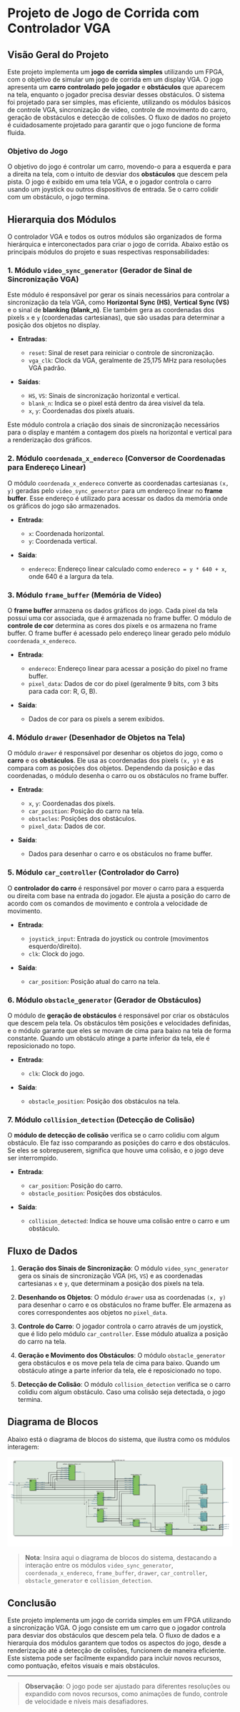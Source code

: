 # Projeto de Jogo de Corrida com Controlador VGA

## Visão Geral do Projeto

Este projeto implementa um **jogo de corrida simples** utilizando um FPGA, com o objetivo de simular um jogo de corrida em um display VGA. O jogo apresenta um **carro controlado pelo jogador** e **obstáculos** que aparecem na tela, enquanto o jogador precisa desviar desses obstáculos. O sistema foi projetado para ser simples, mas eficiente, utilizando os módulos básicos de controle VGA, sincronização de vídeo, controle de movimento do carro, geração de obstáculos e detecção de colisões. O fluxo de dados no projeto é cuidadosamente projetado para garantir que o jogo funcione de forma fluida.

### Objetivo do Jogo

O objetivo do jogo é controlar um carro, movendo-o para a esquerda e para a direita na tela, com o intuito de desviar dos **obstáculos** que descem pela pista. O jogo é exibido em uma tela VGA, e o jogador controla o carro usando um joystick ou outros dispositivos de entrada. Se o carro colidir com um obstáculo, o jogo termina.

## Hierarquia dos Módulos

O controlador VGA e todos os outros módulos são organizados de forma hierárquica e interconectados para criar o jogo de corrida. Abaixo estão os principais módulos do projeto e suas respectivas responsabilidades:

### 1. **Módulo `video_sync_generator` (Gerador de Sinal de Sincronização VGA)**

Este módulo é responsável por gerar os sinais necessários para controlar a sincronização da tela VGA, como **Horizontal Sync (HS)**, **Vertical Sync (VS)** e o sinal de **blanking (blank_n)**. Ele também gera as coordenadas dos pixels `x` e `y` (coordenadas cartesianas), que são usadas para determinar a posição dos objetos no display.

- **Entradas**:
  - `reset`: Sinal de reset para reiniciar o controle de sincronização.
  - `vga_clk`: Clock da VGA, geralmente de 25,175 MHz para resoluções VGA padrão.
  
- **Saídas**:
  - `HS`, `VS`: Sinais de sincronização horizontal e vertical.
  - `blank_n`: Indica se o pixel está dentro da área visível da tela.
  - `x`, `y`: Coordenadas dos pixels atuais.

Este módulo controla a criação dos sinais de sincronização necessários para o display e mantém a contagem dos pixels na horizontal e vertical para a renderização dos gráficos.

### 2. **Módulo `coordenada_x_endereco` (Conversor de Coordenadas para Endereço Linear)**

O módulo `coordenada_x_endereco` converte as coordenadas cartesianas `(x, y)` geradas pelo `video_sync_generator` para um endereço linear no **frame buffer**. Esse endereço é utilizado para acessar os dados da memória onde os gráficos do jogo são armazenados.

- **Entrada**:
  - `x`: Coordenada horizontal.
  - `y`: Coordenada vertical.

- **Saída**:
  - `endereco`: Endereço linear calculado como `endereco = y * 640 + x`, onde 640 é a largura da tela.

### 3. **Módulo `frame_buffer` (Memória de Vídeo)**

O **frame buffer** armazena os dados gráficos do jogo. Cada pixel da tela possui uma cor associada, que é armazenada no frame buffer. O módulo de **controle de cor** determina as cores dos pixels e os armazena no frame buffer. O frame buffer é acessado pelo endereço linear gerado pelo módulo `coordenada_x_endereco`.

- **Entrada**:
  - `endereco`: Endereço linear para acessar a posição do pixel no frame buffer.
  - `pixel_data`: Dados de cor do pixel (geralmente 9 bits, com 3 bits para cada cor: R, G, B).

- **Saída**:
  - Dados de cor para os pixels a serem exibidos.

### 4. **Módulo `drawer` (Desenhador de Objetos na Tela)**

O módulo `drawer` é responsável por desenhar os objetos do jogo, como o **carro** e os **obstáculos**. Ele usa as coordenadas dos pixels `(x, y)` e as compara com as posições dos objetos. Dependendo da posição e das coordenadas, o módulo desenha o carro ou os obstáculos no frame buffer.

- **Entrada**:
  - `x`, `y`: Coordenadas dos pixels.
  - `car_position`: Posição do carro na tela.
  - `obstacles`: Posições dos obstáculos.
  - `pixel_data`: Dados de cor.

- **Saída**:
  - Dados para desenhar o carro e os obstáculos no frame buffer.

### 5. **Módulo `car_controller` (Controlador do Carro)**

O **controlador do carro** é responsável por mover o carro para a esquerda ou direita com base na entrada do jogador. Ele ajusta a posição do carro de acordo com os comandos de movimento e controla a velocidade de movimento.

- **Entrada**:
  - `joystick_input`: Entrada do joystick ou controle (movimentos esquerdo/direito).
  - `clk`: Clock do jogo.

- **Saída**:
  - `car_position`: Posição atual do carro na tela.

### 6. **Módulo `obstacle_generator` (Gerador de Obstáculos)**

O módulo de **geração de obstáculos** é responsável por criar os obstáculos que descem pela tela. Os obstáculos têm posições e velocidades definidas, e o módulo garante que eles se movam de cima para baixo na tela de forma constante. Quando um obstáculo atinge a parte inferior da tela, ele é reposicionado no topo.

- **Entrada**:
  - `clk`: Clock do jogo.

- **Saída**:
  - `obstacle_position`: Posição dos obstáculos na tela.

### 7. **Módulo `collision_detection` (Detecção de Colisão)**

O **módulo de detecção de colisão** verifica se o carro colidiu com algum obstáculo. Ele faz isso comparando as posições do carro e dos obstáculos. Se eles se sobrepuserem, significa que houve uma colisão, e o jogo deve ser interrompido.

- **Entrada**:
  - `car_position`: Posição do carro.
  - `obstacle_position`: Posições dos obstáculos.

- **Saída**:
  - `collision_detected`: Indica se houve uma colisão entre o carro e um obstáculo.

## Fluxo de Dados

1. **Geração dos Sinais de Sincronização**: O módulo `video_sync_generator` gera os sinais de sincronização VGA (`HS`, `VS`) e as coordenadas cartesianas `x` e `y`, que determinam a posição dos pixels na tela.

2. **Desenhando os Objetos**: O módulo `drawer` usa as coordenadas `(x, y)` para desenhar o carro e os obstáculos no frame buffer. Ele armazena as cores correspondentes aos objetos no `pixel_data`.

3. **Controle do Carro**: O jogador controla o carro através de um joystick, que é lido pelo módulo `car_controller`. Esse módulo atualiza a posição do carro na tela.

4. **Geração e Movimento dos Obstáculos**: O módulo `obstacle_generator` gera obstáculos e os move pela tela de cima para baixo. Quando um obstáculo atinge a parte inferior da tela, ele é reposicionado no topo.

5. **Detecção de Colisão**: O módulo `collision_detection` verifica se o carro colidiu com algum obstáculo. Caso uma colisão seja detectada, o jogo termina.

## Diagrama de Blocos

Abaixo está o diagrama de blocos do sistema, que ilustra como os módulos interagem:

![Diagrama de Blocos](rtl_racing_car.jpg)

> **Nota**: Insira aqui o diagrama de blocos do sistema, destacando a interação entre os módulos `video_sync_generator`, `coordenada_x_endereco`, `frame_buffer`, `drawer`, `car_controller`, `obstacle_generator` e `collision_detection`.

## Conclusão

Este projeto implementa um jogo de corrida simples em um FPGA utilizando a sincronização VGA. O jogo consiste em um carro que o jogador controla para desviar dos obstáculos que descem pela tela. O fluxo de dados e a hierarquia dos módulos garantem que todos os aspectos do jogo, desde a renderização até a detecção de colisões, funcionem de maneira eficiente. Este sistema pode ser facilmente expandido para incluir novos recursos, como pontuação, efeitos visuais e mais obstáculos.

---

> **Observação**: O jogo pode ser ajustado para diferentes resoluções ou expandido com novos recursos, como animações de fundo, controle de velocidade e níveis mais desafiadores.

